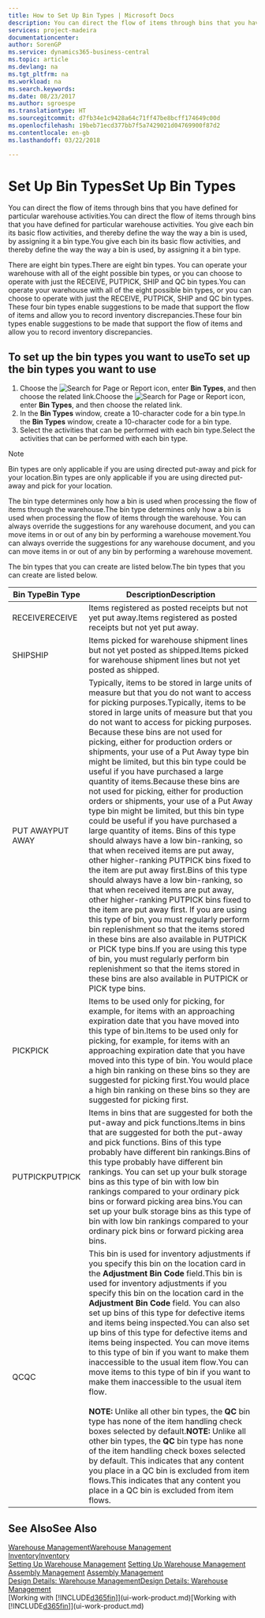 ```yaml
---
title: How to Set Up Bin Types | Microsoft Docs
description: You can direct the flow of items through bins that you have defined for particular warehouse activities. You give each bin its basic flow activities, and thereby define the way the way a bin is used, by assigning it a bin type.
services: project-madeira
documentationcenter: 
author: SorenGP
ms.service: dynamics365-business-central
ms.topic: article
ms.devlang: na
ms.tgt_pltfrm: na
ms.workload: na
ms.search.keywords: 
ms.date: 08/23/2017
ms.author: sgroespe
ms.translationtype: HT
ms.sourcegitcommit: d7fb34e1c9428a64c71ff47be8bcff174649c00d
ms.openlocfilehash: 19beb71ecd377bb7f5a7429021d04769900f87d2
ms.contentlocale: en-gb
ms.lasthandoff: 03/22/2018

---
```

# <a name="set-up-bin-types"></a><span data-ttu-id="fe62f-104">Set Up Bin Types</span><span class="sxs-lookup"><span data-stu-id="fe62f-104">Set Up Bin Types</span></span>
<span data-ttu-id="fe62f-105">You can direct the flow of items through bins that you have defined for particular warehouse activities.</span><span class="sxs-lookup"><span data-stu-id="fe62f-105">You can direct the flow of items through bins that you have defined for particular warehouse activities.</span></span> <span data-ttu-id="fe62f-106">You give each bin its basic flow activities, and thereby define the way the way a bin is used, by assigning it a bin type.</span><span class="sxs-lookup"><span data-stu-id="fe62f-106">You give each bin its basic flow activities, and thereby define the way the way a bin is used, by assigning it a bin type.</span></span>  

<span data-ttu-id="fe62f-107">There are eight bin types.</span><span class="sxs-lookup"><span data-stu-id="fe62f-107">There are eight bin types.</span></span> <span data-ttu-id="fe62f-108">You can operate your warehouse with all of the eight possible bin types, or you can choose to operate with just the RECEIVE, PUTPICK, SHIP and QC bin types.</span><span class="sxs-lookup"><span data-stu-id="fe62f-108">You can operate your warehouse with all of the eight possible bin types, or you can choose to operate with just the RECEIVE, PUTPICK, SHIP and QC bin types.</span></span> <span data-ttu-id="fe62f-109">These four bin types enable suggestions to be made that support the flow of items and allow you to record inventory discrepancies.</span><span class="sxs-lookup"><span data-stu-id="fe62f-109">These four bin types enable suggestions to be made that support the flow of items and allow you to record inventory discrepancies.</span></span>  

## <a name="to-set-up-the-bin-types-you-want-to-use"></a><span data-ttu-id="fe62f-110">To set up the bin types you want to use</span><span class="sxs-lookup"><span data-stu-id="fe62f-110">To set up the bin types you want to use</span></span>  
1.  <span data-ttu-id="fe62f-111">Choose the ![Search for Page or Report](media/ui-search/search_small.png "Search for Page or Report icon") icon, enter **Bin Types**, and then choose the related link.</span><span class="sxs-lookup"><span data-stu-id="fe62f-111">Choose the ![Search for Page or Report](media/ui-search/search_small.png "Search for Page or Report icon") icon, enter **Bin Types**, and then choose the related link.</span></span>  
2.  <span data-ttu-id="fe62f-112">In the **Bin Types** window, create a 10-character code for a bin type.</span><span class="sxs-lookup"><span data-stu-id="fe62f-112">In the **Bin Types** window, create a 10-character code for a bin type.</span></span>  
3.  <span data-ttu-id="fe62f-113">Select the activities that can be performed with each bin type.</span><span class="sxs-lookup"><span data-stu-id="fe62f-113">Select the activities that can be performed with each bin type.</span></span>  

> [!NOTE]  
>  <span data-ttu-id="fe62f-114">Bin types are only applicable if you are using directed put-away and pick for your location.</span><span class="sxs-lookup"><span data-stu-id="fe62f-114">Bin types are only applicable if you are using directed put-away and pick for your location.</span></span>  

<span data-ttu-id="fe62f-115">The bin type determines only how a bin is used when processing the flow of items through the warehouse.</span><span class="sxs-lookup"><span data-stu-id="fe62f-115">The bin type determines only how a bin is used when processing the flow of items through the warehouse.</span></span> <span data-ttu-id="fe62f-116">You can always override the suggestions for any warehouse document, and you can move items in or out of any bin by performing a warehouse movement.</span><span class="sxs-lookup"><span data-stu-id="fe62f-116">You can always override the suggestions for any warehouse document, and you can move items in or out of any bin by performing a warehouse movement.</span></span>  

<span data-ttu-id="fe62f-117">The bin types that you can create are listed below.</span><span class="sxs-lookup"><span data-stu-id="fe62f-117">The bin types that you can create are listed below.</span></span>  

|<span data-ttu-id="fe62f-118">Bin Type</span><span class="sxs-lookup"><span data-stu-id="fe62f-118">Bin Type</span></span>|<span data-ttu-id="fe62f-119">Description</span><span class="sxs-lookup"><span data-stu-id="fe62f-119">Description</span></span>|  
|------------------|---------------------------------------|  
|<span data-ttu-id="fe62f-120">RECEIVE</span><span class="sxs-lookup"><span data-stu-id="fe62f-120">RECEIVE</span></span>|<span data-ttu-id="fe62f-121">Items registered as posted receipts but not yet put away.</span><span class="sxs-lookup"><span data-stu-id="fe62f-121">Items registered as posted receipts but not yet put away.</span></span>|  
|<span data-ttu-id="fe62f-122">SHIP</span><span class="sxs-lookup"><span data-stu-id="fe62f-122">SHIP</span></span>|<span data-ttu-id="fe62f-123">Items picked for warehouse shipment lines but not yet posted as shipped.</span><span class="sxs-lookup"><span data-stu-id="fe62f-123">Items picked for warehouse shipment lines but not yet posted as shipped.</span></span>|  
|<span data-ttu-id="fe62f-124">PUT AWAY</span><span class="sxs-lookup"><span data-stu-id="fe62f-124">PUT AWAY</span></span>|<span data-ttu-id="fe62f-125">Typically, items to be stored in large units of measure but that you do not want to access for picking purposes.</span><span class="sxs-lookup"><span data-stu-id="fe62f-125">Typically, items to be stored in large units of measure but that you do not want to access for picking purposes.</span></span> <span data-ttu-id="fe62f-126">Because these bins are not used for picking, either for production orders or shipments, your use of a Put Away type bin might be limited, but this bin type could be useful if you have purchased a large quantity of items.</span><span class="sxs-lookup"><span data-stu-id="fe62f-126">Because these bins are not used for picking, either for production orders or shipments, your use of a Put Away type bin might be limited, but this bin type could be useful if you have purchased a large quantity of items.</span></span> <span data-ttu-id="fe62f-127">Bins of this type should always have a low bin-ranking, so that when received items are put away, other higher-ranking PUTPICK bins fixed to the item are put away first.</span><span class="sxs-lookup"><span data-stu-id="fe62f-127">Bins of this type should always have a low bin-ranking, so that when received items are put away, other higher-ranking PUTPICK bins fixed to the item are put away first.</span></span> <span data-ttu-id="fe62f-128">If you are using this type of bin, you must regularly perform bin replenishment so that the items stored in these bins are also available in PUTPICK or PICK type bins.</span><span class="sxs-lookup"><span data-stu-id="fe62f-128">If you are using this type of bin, you must regularly perform bin replenishment so that the items stored in these bins are also available in PUTPICK or PICK type bins.</span></span>|  
|<span data-ttu-id="fe62f-129">PICK</span><span class="sxs-lookup"><span data-stu-id="fe62f-129">PICK</span></span>|<span data-ttu-id="fe62f-130">Items to be used only for picking, for example, for items with an approaching expiration date that you have moved into this type of bin.</span><span class="sxs-lookup"><span data-stu-id="fe62f-130">Items to be used only for picking, for example, for items with an approaching expiration date that you have moved into this type of bin.</span></span> <span data-ttu-id="fe62f-131">You would place a high bin ranking on these bins so they are suggested for picking first.</span><span class="sxs-lookup"><span data-stu-id="fe62f-131">You would place a high bin ranking on these bins so they are suggested for picking first.</span></span>|  
|<span data-ttu-id="fe62f-132">PUTPICK</span><span class="sxs-lookup"><span data-stu-id="fe62f-132">PUTPICK</span></span>|<span data-ttu-id="fe62f-133">Items in bins that are suggested for both the put-away and pick functions.</span><span class="sxs-lookup"><span data-stu-id="fe62f-133">Items in bins that are suggested for both the put-away and pick functions.</span></span> <span data-ttu-id="fe62f-134">Bins of this type probably have different bin rankings.</span><span class="sxs-lookup"><span data-stu-id="fe62f-134">Bins of this type probably have different bin rankings.</span></span> <span data-ttu-id="fe62f-135">You can set up your bulk storage bins as this type of bin with low bin rankings compared to your ordinary pick bins or forward picking area bins.</span><span class="sxs-lookup"><span data-stu-id="fe62f-135">You can set up your bulk storage bins as this type of bin with low bin rankings compared to your ordinary pick bins or forward picking area bins.</span></span>|  
|<span data-ttu-id="fe62f-136">QC</span><span class="sxs-lookup"><span data-stu-id="fe62f-136">QC</span></span>|<span data-ttu-id="fe62f-137">This bin is used for inventory adjustments if you specify this bin on the location card in the **Adjustment Bin Code** field.</span><span class="sxs-lookup"><span data-stu-id="fe62f-137">This bin is used for inventory adjustments if you specify this bin on the location card in the **Adjustment Bin Code** field.</span></span> <span data-ttu-id="fe62f-138">You can also set up bins of this type for defective items and items being inspected.</span><span class="sxs-lookup"><span data-stu-id="fe62f-138">You can also set up bins of this type for defective items and items being inspected.</span></span> <span data-ttu-id="fe62f-139">You can move items to this type of bin if you want to make them inaccessible to the usual item flow.</span><span class="sxs-lookup"><span data-stu-id="fe62f-139">You can move items to this type of bin if you want to make them inaccessible to the usual item flow.</span></span><br /><br /> <span data-ttu-id="fe62f-140">**NOTE:** Unlike all other bin types, the **QC** bin type has none of the item handling check boxes selected by default.</span><span class="sxs-lookup"><span data-stu-id="fe62f-140">**NOTE:** Unlike all other bin types, the **QC** bin type has none of the item handling check boxes selected by default.</span></span> <span data-ttu-id="fe62f-141">This indicates that any content you place in a QC bin is excluded from item flows.</span><span class="sxs-lookup"><span data-stu-id="fe62f-141">This indicates that any content you place in a QC bin is excluded from item flows.</span></span>|  

## <a name="see-also"></a><span data-ttu-id="fe62f-142">See Also</span><span class="sxs-lookup"><span data-stu-id="fe62f-142">See Also</span></span>
[<span data-ttu-id="fe62f-143">Warehouse Management</span><span class="sxs-lookup"><span data-stu-id="fe62f-143">Warehouse Management</span></span>](warehouse-manage-warehouse.md)  
[<span data-ttu-id="fe62f-144">Inventory</span><span class="sxs-lookup"><span data-stu-id="fe62f-144">Inventory</span></span>](inventory-manage-inventory.md)  
<span data-ttu-id="fe62f-145">[Setting Up Warehouse Management](warehouse-setup-warehouse.md)   </span><span class="sxs-lookup"><span data-stu-id="fe62f-145">[Setting Up Warehouse Management](warehouse-setup-warehouse.md)   </span></span>  
<span data-ttu-id="fe62f-146">[Assembly Management](assembly-assemble-items.md)  </span><span class="sxs-lookup"><span data-stu-id="fe62f-146">[Assembly Management](assembly-assemble-items.md)  </span></span>  
[<span data-ttu-id="fe62f-147">Design Details: Warehouse Management</span><span class="sxs-lookup"><span data-stu-id="fe62f-147">Design Details: Warehouse Management</span></span>](design-details-warehouse-management.md)  
<span data-ttu-id="fe62f-148">[Working with [!INCLUDE[d365fin](includes/d365fin_md.md)]](ui-work-product.md)</span><span class="sxs-lookup"><span data-stu-id="fe62f-148">[Working with [!INCLUDE[d365fin](includes/d365fin_md.md)]](ui-work-product.md)</span></span>

